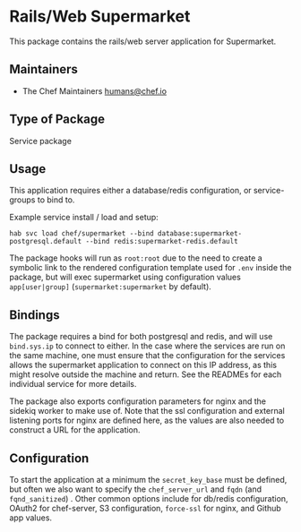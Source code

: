 # Rails/Web Supermarket

This package contains the rails/web server application for Supermarket.

## Maintainers

* The Chef Maintainers <humans@chef.io>

## Type of Package

Service package

## Usage

This application requires either a database/redis configuration, or service-groups to bind to.

Example service install / load and setup:

```
hab svc load chef/supermarket --bind database:supermarket-postgresql.default --bind redis:supermarket-redis.default
```

The package hooks will run as `root:root` due to the need to create a symbolic link to the rendered configuration template used for `.env` inside the package, but will exec supermarket using configuration values `app[user|group]` (`supermarket:supermarket` by default). 

## Bindings

The package requires a bind for both postgresql and redis, and will use `bind.sys.ip` to connect to either. In the case where the services are run on the same machine, one must ensure that the configuration for the services allows the supermarket application to connect on this IP address, as this might resolve outside the machine and return. See the READMEs for each individual service for more details.

The package also exports configuration parameters for nginx and the sidekiq worker to make use of. Note that the ssl configuration and external listening ports for nginx are defined here, as the values are also needed to construct a URL for the application.

## Configuration

To start the application at a minimum the `secret_key_base` must be defined, but often we also want to specify the `chef_server_url` and `fqdn` (and `fqnd_sanitized`) . Other common options include for db/redis configuration, OAuth2 for chef-server, S3 configuration, `force-ssl` for nginx, and Github app values.
